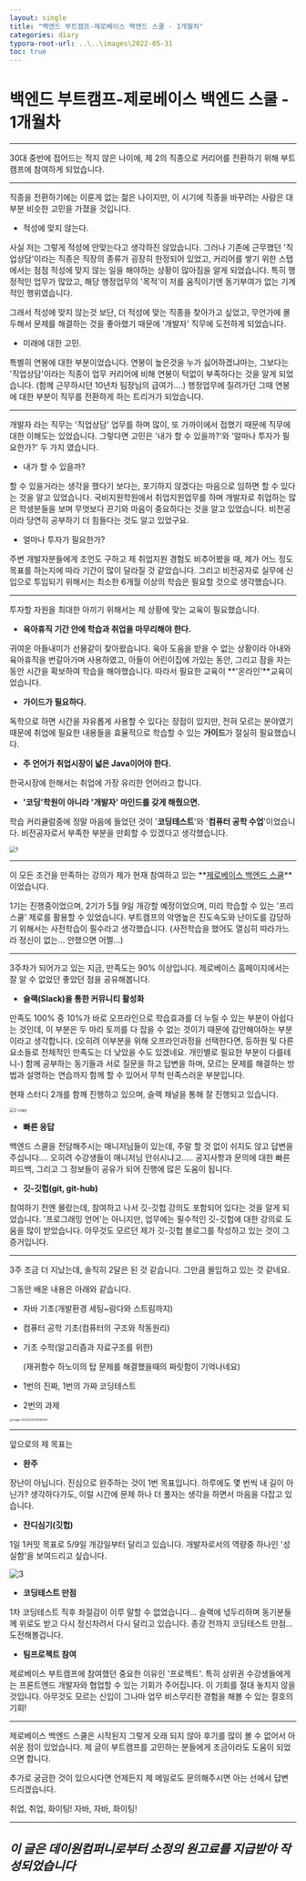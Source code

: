 ```yaml
---
layout: single
title: "백엔드 부트캠프-제로베이스 백엔드 스쿨 - 1개월차"
categories: diary
typora-root-url: ..\..\images\2022-05-31
toc: true
---
```


# 백엔드 부트캠프-제로베이스 백엔드 스쿨 - 1개월차

------

30대 중반에 접어드는 적지 않은 나이에, 제 2의 직종으로 커리어를 전환하기 위해 부트캠프에 참여하게 되었습니다.

------

직종을 전환하기에는 이룬게 없는 젊은 나이지만, 이 시기에 직종을 바꾸려는 사람은 대부분 비슷한 고민을 가졌을 것입니다.

- 적성에 맞지 않는다.

사실 저는 그렇게 적성에 안맞는다고 생각하진 않았습니다. 그러나 기존에 근무했던 '직업상담'이라는 직종은 직장의 종류가 굉장히 한정되어 있었고, 커리어를 쌓기 위한 스탭에서는 점점 적성에 맞지 않는 일을 해야하는 상황이 많아짐을 알게 되었습니다. 특히 행정적인 업무가 많았고, 해당 행정업무의 '목적'이 저를 움직이기엔 동기부여가 없는 기계적인 행위였습니다.

그래서 적성에 맞지 않는것 보단, 더 적성에 맞는 직종을 찾아가고 싶었고, 무언가에 몰두해서 문제를 해결하는 것을 좋아했기 때문에 '개발자' 직무에 도전하게 되었습니다.



- 미래에 대한 고민.

특별히 연봉에 대한 부분이었습니다. 연봉이 높은것을 누가 싫어하겠냐마는, 그보다는 '직업상담'이라는 직종이 업무 커리어에 비해 연봉이 턱없이 부족하다는 것을 알게 되었습니다. (함께 근무하시던 10년차 팀장님의 급여가....) 행정업무에 질려가던 그때 연봉에 대한 부분이 직무를 전환하게 하는 트리거가 되었습니다.

------

개발자 라는 직무는 '직업상담' 업무를 하며 많이, 또 가까이에서 접했기 때문에 직무에 대한 이해도는 있었습니다. 그렇다면 고민은 '내가 할 수 있을까?'와 '얼마나 투자가 필요한가?' 두 가지 였습니다.



- 내가 할 수 있을까?

할 수 있을거라는 생각을 했다기 보다는, 포기하지 않겠다는 마음으로 임하면 할 수 있다는 것을 알고 있었습니다. 국비지원학원에서 취업지원업무를 하며 개발자로 취업하는 많은 학생분들을 보며 무엇보다 끈기와 마음이 중요하다는 것을 알고 있었습니다. 비전공이라 당연히 공부하기 더 힘들다는 것도 알고 있었구요.



- 얼마나 투자가 필요한가?

주변 개발자분들에게 조언도 구하고 제 취업지원 경험도 비추어봤을 때, 제가 어느 정도 목표를 하는지에 따라 기간이 많이 달라질 것 같았습니다. 그리고 비전공자로 실무에 신입으로 투입되기 위해서는 최소한 6개월 이상의 학습은 필요할 것으로 생각했습니다.

------

투자할 자원을 최대한 아끼기 위해서는 제 상황에 맞는 교육이 필요했습니다.

- **육아휴직 기간 안에 학습과 취업을 마무리해야 한다.**

귀여운 아들내미가 선물같이 찾아왔습니다. 육아 도움을 받을 수 없는 상황이라 아내와 육아휴직을 번갈아가며 사용하였고, 아들이 어린이집에 가있는 동안, 그리고 잠을 자는 동안 시간을 확보하여 학습을 해야했습니다. 따라서 필요한 교육이 **'온라인'**교육이었습니다.

- **가이드가 필요하다.**

독학으로 하면 시간을 자유롭게 사용할 수 있다는 장점이 있지만, 전혀 모르는 분야였기 때문에 취업에 필요한 내용들을 효율적으로 학습할 수 있는 **가이드**가 절실히 필요했습니다.

- **주 언어가 취업시장이 넓은 Java이어야 한다.**

한국시장에 한해서는 취업에 가장 유리한 언어라고 합니다.

- **'코딩'학원이 아니라 '개발자' 마인드를 갖게 해줬으면.**

학습 커리큘럼중에 정말 마음에 들었던 것이 '**코딩테스트**'와 '**컴퓨터 공학 수업**'이었습니다. 비전공자로서 부족한 부분을 만회할 수 있겠다고 생각했습니다.

<img src="..\..\images\1.PNG" alt="1" style="zoom: 67%;" />

------

이 모든 조건을 만족하는 강의가 제가 현재 참여하고 있는 **[제로베이스 백엔드 스쿨](https://zero-base.co.kr/)**이었습니다.

1기는 진행중이었으며, 2기가 5월 9일 개강할 예정이었으며, 미리 학습할 수 있는 '프리스쿨' 제로를 활용할 수 있었습니다. 부트캠프의 악명높은 진도속도와 난이도를 감당하기 위해서는 사전학습이 필수라고 생각했습니다. (사전학습을 했어도 열심히 따라가느라 정신이 없는... 안했으면 어쩔...)

------

3주차가 되어가고 있는 지금, 만족도는 90% 이상입니다. 제로베이스 홈페이지에서는 잘 알 수 없었던 좋았던 점을 공유해봅니다.

- **슬랙(Slack)을 통한 커뮤니티 활성화**

만족도 100% 중 10%가 바로 오프라인으로 학습효과를 더 누릴 수 있는 부분이 아쉽다는 것인데, 이 부분은 두 마리 토끼를 다 잡을 수 없는 것이기 때문에 감안해야하는 부분이라고 생각합니다. (오히려 이부분을 위해 오프라인과정을 선택한다면, 등하원 및 다른 요소들로 전체적인 만족도는 더 낮았을 수도 있겠네요. 개인별로 필요한 부분이 다를테니-) 함께 공부하는 동기들과 서로 질문을 하고 답변을 하며, 모르는 문제를 해결하는 방법과 설명하는 연습까지 함께 할 수 있어서 무척 만족스러운 부분입니다.

현재 스터디 2개를 함께 진행하고 있으며, 슬랙 채널을 통해 잘 진행되고 있습니다.

<img src="..\..\images\2 copy.png" alt="2 copy" style="zoom: 50%;" />

- **빠른 응답**

백엔드 스쿨을 전담해주시는 매니저님들이 있는데, 주말 할 것 없이 쉬지도 않고 답변을 주십니다.... 오히려 수강생들이 매니저님 안쉬시냐고..... 공지사항과 문의에 대한 빠른 피드백, 그리고 그 정보들이 공유가 되어 진행에 많은 도움이 됩니다.

- **깃-깃헙(git, git-hub)**

참여하기 전엔 몰랐는데, 참여하고 나서 깃-깃헙 강의도 포함되어 있다는 것을 알게 되었습니다. '프로그래밍 언어'는 아니지만, 업무에는 필수적인 깃-깃헙에 대한 강의로 도움을 많이 받았습니다. 아무것도 모르던 제가 깃-깃헙 블로그를 작성하고 있는 것이 그 증거입니다.

------

3주 조금 더 지났는데, 솔직히 2달은 된 것 같습니다. 그만큼 몰입하고 있는 것 같네요.

그동안 배운 내용은 아래와 같습니다.

- 자바 기초(개발환경 세팅~람다와 스트림까지)

- 컴퓨터 공학 기초(컴퓨터의 구조와 작동원리)

- 기초 수학(알고리즘과 자료구조를 위한)

  (재귀함수 하노이의 탑 문제를 해결했을때의 짜릿함이 기억나네요)

- 1번의 진짜, 1번의 가짜 코딩테스트

- 2번의 과제

<img src="..\..\images\image-20220531013049700.png" alt="image-20220531013049700" style="zoom: 33%;" />



------

앞으로의 제 목표는 

- **완주**

장난이 아닙니다. 진심으로 완주하는 것이 1번 목표입니다. 하루에도 몇 번씩 내 길이 아닌가? 생각하다가도, 이럴 시간에 문제 하나 더 풀자는 생각을 하면서 마음을 다잡고 있습니다. 

- **잔디심기(깃헙)**

1일 1커밋 목표로 5/9일 개강일부터 달리고 있습니다. 개발자로서의 역량중 하나인 '성실함'을 보여드리고 싶습니다.

![3](..\..\images\3.PNG)

- **코딩테스트 만점**

1차 코딩테스트 직후 좌절감이 이루 말할 수 없었습니다... 슬랙에 넋두리하며 동기분들께 위로도 받고 다시 정신차려서 다시 달리고 있습니다. 종강 전까지 코딩테스트 만점... 도전해볼겁니다.

- **팀프로젝트 참여**

제로베이스 부트캠프에 참여했던 중요한 이유인 '프로젝트'. 특히 상위권 수강생들에게는 프론트엔드 개발자와 협업할 수 있는 기회가 주어집니다. 이 기회를 절대 놓치지 않을 것입니다. 아무것도 모르는 신입이 그나마 업무 비스무리한 경험을 해볼 수 있는 절호의 기회!

------

제로베이스 백엔드 스쿨은 시작된지 그렇게 오래 되지 않아 후기를 많이 볼 수 없어서 아쉬운 점이 있었습니다. 제 글이 부트캠프를 고민하는 분들에게 조금이라도 도움이 되었으면 합니다.

추가로 궁금한 것이 있으시다면 언제든지 제 메일로도 문의해주시면 아는 선에서 답변 드리겠습니다.

취업, 취업, 화이팅! 자바, 자바, 화이팅!

------

## ***이 글은 데이원컴퍼니로부터 소정의 원고료를 지급받아 작성되었습니다***